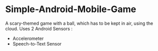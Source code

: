 # Simple-Android-Mobile-Game
A scary-themed game with a ball, which has to be kept in air, using the cloud.
Uses 2 Android Sensors :
- Accelerometer
- Speech-to-Text Sensor
